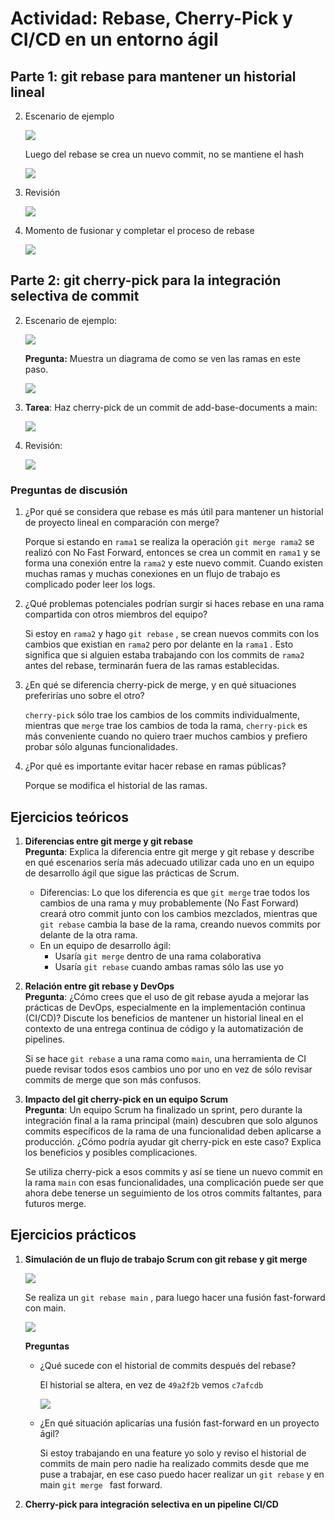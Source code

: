 # Actividad: Rebase, Cherry-Pick y CI/CD en un entorno ágil

## Parte 1: git rebase para mantener un historial lineal

2. Escenario de ejemplo

	![](Attachments/Pasted%20image%2020250416004336.png)
	
	Luego del rebase se crea un nuevo commit, no se mantiene el hash
	
	![](Attachments/Pasted%20image%2020250416005023.png)
	
3. Revisión

	![](Attachments/Pasted%20image%2020250416013424.png)
	
4. Momento de fusionar y completar el proceso de rebase

	![](Attachments/Pasted%20image%2020250416013456.png)
	
## Parte 2: git cherry-pick para la integración selectiva de commit

2. Escenario de ejemplo:

	![](Attachments/Pasted%20image%2020250416022122.png)
	
	**Pregunta:** Muestra un diagrama de como se ven las ramas en este paso.
	
	![](Attachments/Pasted%20image%2020250416023907.png)
	
3. **Tarea**: Haz cherry-pick de un commit de add-base-documents a main:

	![](Attachments/Pasted%20image%2020250416024308.png)
	
4. Revisión:

	![](Attachments/Pasted%20image%2020250416024443.png)
	
### Preguntas de discusión

1. ¿Por qué se considera que rebase es más útil para mantener un historial de proyecto lineal en comparación con merge?  

	Porque si estando en `rama1` se realiza la operación `git merge rama2` se realizó con No Fast Forward, entonces se crea un commit en `rama1` y se forma una conexión entre la `rama2` y este nuevo commit. Cuando existen muchas ramas y muchas conexiones en un flujo de trabajo es complicado poder leer los logs.
	
2. ¿Qué problemas potenciales podrían surgir si haces rebase en una rama compartida con otros miembros del equipo?  

	Si estoy en `rama2` y hago `git rebase` , se crean nuevos commits con los cambios que existian en `rama2` pero por delante en la `rama1` . Esto significa que si alguien estaba trabajando con los commits de `rama2` antes del rebase, terminarán fuera de las ramas establecidas.
	
3. ¿En qué se diferencia cherry-pick de merge, y en qué situaciones preferirías uno sobre el otro?  

	`cherry-pick` sólo trae los cambios de los commits individualmente, mientras que `merge` trae los cambios de toda la rama, `cherry-pick` es más conveniente cuando no quiero traer muchos cambios y prefiero probar sólo algunas funcionalidades.
	
4. ¿Por qué es importante evitar hacer rebase en ramas públicas?

	Porque se modifica el historial de las ramas.

## **Ejercicios teóricos**

1. **Diferencias entre git merge y git rebase**  
   **Pregunta**: Explica la diferencia entre git merge y git rebase y describe en qué escenarios sería más adecuado utilizar cada uno en un equipo de desarrollo ágil que sigue las prácticas de Scrum.
   
	- Diferencias: Lo que los diferencia es que `git merge` trae todos los cambios de una rama y muy probablemente (No Fast Forward) creará otro commit junto con los cambios mezclados, mientras que `git rebase` cambia la base de la rama, creando nuevos commits por delante de la otra rama. 
	- En un equipo de desarrollo ágil:
		- Usaría `git merge` dentro de una rama colaborativa
		- Usaría `git rebase` cuando ambas ramas sólo las use yo
2. **Relación entre git rebase y DevOps**  
   **Pregunta**: ¿Cómo crees que el uso de git rebase ayuda a mejorar las prácticas de DevOps, especialmente en la implementación continua (CI/CD)? Discute los beneficios de mantener un historial lineal en el contexto de una entrega continua de código y la automatización de pipelines.
   
   Si se hace `git rebase` a una rama como `main`, una herramienta de CI puede revisar todos esos cambios uno por uno en vez de sólo revisar commits de merge que son más confusos.

3. **Impacto del git cherry-pick en un equipo Scrum**  
   **Pregunta**: Un equipo Scrum ha finalizado un sprint, pero durante la integración final a la rama principal (main) descubren que solo algunos commits específicos de la rama de una funcionalidad deben aplicarse a producción. ¿Cómo podría ayudar git cherry-pick en este caso? Explica los beneficios y posibles complicaciones.
   
   Se utiliza cherry-pick a esos commits y así se tiene un nuevo commit en la rama `main` con esas funcionalidades, una complicación puede ser que ahora debe tenerse un seguimiento de los otros commits faltantes, para futuros merge.
## Ejercicios prácticos

1. **Simulación de un flujo de trabajo Scrum con git rebase y git merge**

	![](Attachments/Pasted%20image%2020250416053225.png)

	Se realiza un `git rebase main` , para luego hacer una fusión fast-forward con main.

	![](Attachments/Pasted%20image%2020250416061216.png)

	**Preguntas**

	- ¿Qué sucede con el historial de commits después del rebase?

		El historial se altera, en vez de `49a2f2b` vemos `c7afcdb`

		![](Attachments/Pasted%20image%2020250416061301.png)

	- ¿En qué situación aplicarías una fusión fast-forward en un proyecto ágil?

		Si estoy trabajando en una feature yo solo y reviso el historial de commits de main pero nadie ha realizado commits desde que me puse a trabajar, en ese caso puedo hacer realizar un `git rebase` y en main `git merge ` fast forward.

2. **Cherry-pick para integración selectiva en un pipeline CI/CD**

	